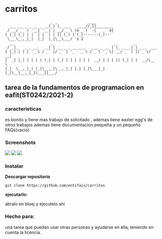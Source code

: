 # carritos

	                     _ _              ____
	  ___ __ _ _ __ _ __(_) |_ ___   ____//_]|________
	 / __/ _` | '__| '__| | __/ _ \ (o _ |  -|   _  o|
	| (_| (_| | |  | |  | | || (_) |`(_)-------(_)--'
	 \___\__,_|_|  |_|  |_|\__\___/ 's 2
	  __                 _                            _        _           
	 / _|_   _ _ __   __| | __ _ _ __ ___   ___ _ __ | |_ __ _| | ___  ___ 
	| |_| | | | '_ \ / _` |/ _` | '_ ` _ \ / _ \ '_ \| __/ _` | |/ _ \/ __|
	|  _| |_| | | | | (_| | (_| | | | | | |  __/ | | | || (_| | |  __/\__ \
	|_|  \__,_|_| |_|\__,_|\__,_|_| |_| |_|\___|_| |_|\__\__,_|_|\___||___/

	

## tarea de la fundamentos de programacion en eafit(ST0242/2021-2)
### caracteristicas

es bonito y tiene mas trabajo de solicitado , ademas tiene easter egg's  de otros trabajos ademas tiene documentacion pequeña y un pequeño FAQś(vacio)

### Screenshots

![](https://github.com/entifais/jichos-en-carritos2/blob/main/docs/screnshots/4.png?raw=true)
![](https://github.com/entifais/jichos-en-carritos2/blob/main/docs/screnshots/2.png?raw=true)
![](https://github.com/entifais/jichos-en-carritos2/blob/main/docs/screnshots/3.png?raw=true)


### Instalar

**Descargar repositorio**

    git clone https://github.com/entifais/carritos

**ejecutarlo:**

abralo en bluej y ejecutelo ahi

### Hecho para:

una tarea que puedan usar otras personas y ayudarse en ella, teniendo en cuenta la licencia.

